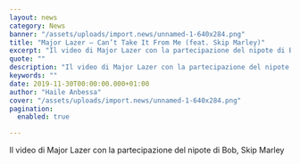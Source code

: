 ```yaml
---
layout: news
category: News
banner: "/assets/uploads/import.news/unnamed-1-640x284.png"
title: "Major Lazer – Can’t Take It From Me (feat. Skip Marley)"
excerpt: "Il video di Major Lazer con la partecipazione del nipote di Bob, Skip Marley"
quote: ""
description: "Il video di Major Lazer con la partecipazione del nipote di Bob, Skip Marley"
keywords: ""
date: 2019-11-30T00:00:00.000+01:00
author: "Haile Anbessa"
cover: "/assets/uploads/import.news/unnamed-1-640x284.png"
pagination:
  enabled: true

---
```


Il video di Major Lazer con la partecipazione del nipote di Bob, Skip Marley
